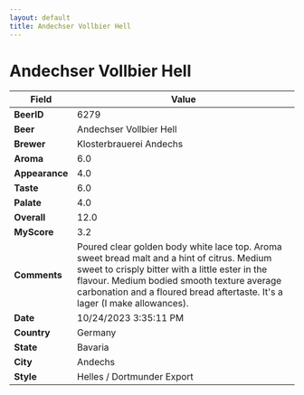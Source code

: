 ```yaml
---
layout: default
title: Andechser Vollbier Hell
---
```


# Andechser Vollbier Hell

| Field         | Value     |
|---------------|-----------|
| **BeerID** | 6279 |
| **Beer** | Andechser Vollbier Hell |
| **Brewer** | Klosterbrauerei Andechs |
| **Aroma** | 6.0 |
| **Appearance** | 4.0 |
| **Taste** | 6.0 |
| **Palate** | 4.0 |
| **Overall** | 12.0 |
| **MyScore** | 3.2 |
| **Comments** | Poured clear golden body white lace top. Aroma sweet bread malt and a hint of citrus. Medium sweet to crisply bitter with a little ester in the flavour. Medium bodied smooth texture average carbonation and a floured bread aftertaste. It's a lager (I make allowances). |
| **Date** | 10/24/2023 3:35:11 PM |
| **Country** | Germany |
| **State** | Bavaria |
| **City** | Andechs |
| **Style** | Helles / Dortmunder Export |
